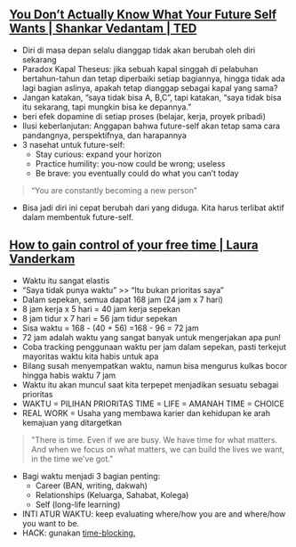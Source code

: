 ## [You Don’t Actually Know What Your Future Self Wants | Shankar Vedantam | TED](https://www.youtube.com/watch?v=dtfaccGmCCs)
- Diri di masa depan selalu dianggap tidak akan berubah oleh diri sekarang
- Paradox Kapal Theseus: jika sebuah kapal singgah di pelabuhan bertahun-tahun dan tetap diperbaiki setiap bagiannya, hingga tidak ada lagi bagian aslinya, apakah tetap dianggap sebagai kapal yang sama? 
- Jangan katakan, “saya tidak bisa A, B,C”, tapi katakan, “saya tidak bisa itu sekarang, tapi mungkin bisa ke depannya.”
- beri efek dopamine di setiap proses (belajar, kerja, proyek pribadi)
- Ilusi keberlanjutan: Anggapan bahwa future-self akan tetap sama cara pandangnya, perspektifnya, dan harapannya
- 3 nasehat untuk future-self:
	- Stay curious: expand your horizon
	- Practice humility: you-now could be wrong; useless
	- Be brave: you eventually could do what you can’t today
>“You are constantly becoming a new person”
- Bisa jadi diri ini cepat berubah dari yang diduga. Kita harus terlibat aktif dalam membentuk future-self.

## [How to gain control of your free time | Laura Vanderkam](https://www.youtube.com/watch?v=n3kNlFMXslo)
- Waktu itu sangat elastis
- “Saya tidak punya waktu” >> “Itu bukan prioritas saya”
- Dalam sepekan, semua dapat 168 jam (24 jam x 7 hari)
- 8 jam kerja x 5 hari = 40 jam kerja sepekan 
- 8 jam tidur x 7 hari = 56 jam tidur sepekan
- Sisa waktu = 168 - (40 + 56) =168 - 96 = 72 jam
- 72 jam adalah waktu yang sangat banyak untuk mengerjakan apa pun!
- Coba tracking penggunaan waktu per jam dalam sepekan, pasti terkejut mayoritas waktu kita habis untuk apa
- Bilang susah menyempatkan waktu, namun bisa mengurus kulkas bocor hingga habis waktu 7 jam
- Waktu itu akan muncul saat kita terpepet menjadikan sesuatu sebagai prioritas
- WAKTU = PILIHAN PRIORITAS
  TIME = LIFE = AMANAH
  TIME = CHOICE
- REAL WORK =  Usaha yang membawa karier dan kehidupan ke arah kemajuan yang ditargetkan 
>"There is time. Even if we are busy. We have time for what matters. And when we focus on what matters, we can build the lives we want, in the time we've got."
- Bagi waktu menjadi 3 bagian penting:
	- Career (BAN, writing, dakwah)
	- Relationships (Keluarga, Sahabat, Kolega)
	- Self (long-life learning)
- INTI ATUR WAKTU: keep evaluating where/how you are and where/how you want to be.  
- HACK: gunakan [time-blocking.](https://dansilvestre.com/time-blocking/)